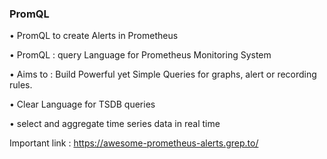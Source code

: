 ###  PromQL

• PromQL to create Alerts in Prometheus 

• PromQL : query Language for Prometheus Monitoring System

• Aims to : Build Powerful yet Simple Queries for graphs, alert or recording rules.

• Clear Language for TSDB queries

• select and aggregate time series data in real time

Important link : https://awesome-prometheus-alerts.grep.to/
